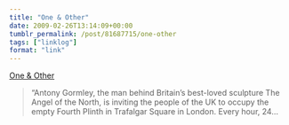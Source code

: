 ```yaml
---
title: "One & Other"
date: 2009-02-26T13:14:09+00:00
tumblr_permalink: /post/81687715/one-other
tags: ["linklog"]
format: "link"
---
```


[One & Other][1]

> &ldquo;Antony Gormley, the man behind Britain&rsquo;s best-loved sculpture The Angel of the North, is inviting the people of the UK to occupy the empty Fourth Plinth in Trafalgar Square in London. Every hour, 24&hellip;

[1]: http://www.oneandother.co.uk/
